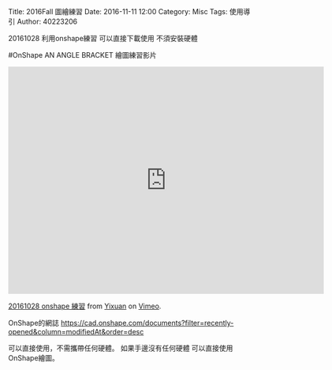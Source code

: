 Title: 2016Fall 圖繪練習
Date: 2016-11-11 12:00
Category: Misc
Tags: 使用導引
Author: 40223206

20161028 利用onshape練習
可以直接下載使用
不須安裝硬體
<!-- PELICAN_END_SUMMARY -->
#OnShape
AN ANGLE BRACKET
繪圖練習影片
<iframe src="https://player.vimeo.com/video/189256831" width="640" height="460" frameborder="0" webkitallowfullscreen mozallowfullscreen allowfullscreen></iframe>
<p><a href="https://vimeo.com/189256831">20161028  onshape 練習</a> from <a href="https://vimeo.com/user41092742">Yixuan</a> on <a href="https://vimeo.com">Vimeo</a>.</p>

OnShape的網誌
https://cad.onshape.com/documents?filter=recently-opened&column=modifiedAt&order=desc

可以直接使用，不需攜帶任何硬體。
如果手邊沒有任何硬體 可以直接使用OnShape繪圖。
